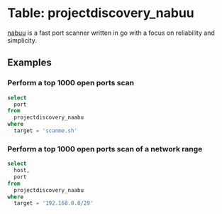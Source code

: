 # Table: projectdiscovery_nabuu

[nabuu](https://github.com/projectdiscovery/nabuu) is a fast port scanner written in go with a focus on reliability and simplicity.

## Examples

### Perform a top 1000 open ports scan

```sql
select
  port
from
  projectdiscovery_naabu
where
  target = 'scanme.sh'
```

### Perform a top 1000 open ports scan of a network range

```sql
select
  host,
  port
from
  projectdiscovery_naabu
where
  target = '192.168.0.0/29'
```
